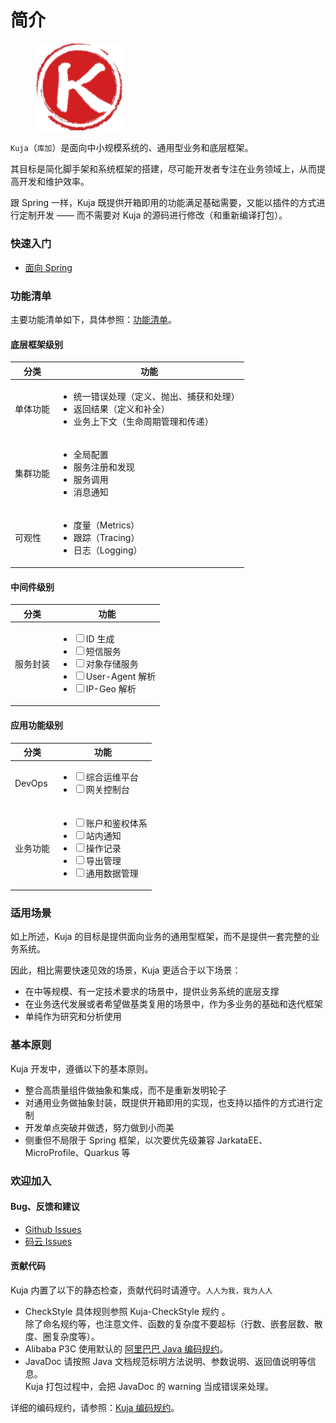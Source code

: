# 简介

<figure><img src=".gitbook/assets/kuja.png" alt="Kuja Logo" style="zoom:50%;"><figcaption></figcaption></figure>

`Kuja`（`库加`）是面向中小规模系统的、通用型业务和底层框架。

其目标是简化脚手架和系统框架的搭建，尽可能开发者专注在业务领域上，从而提高开发和维护效率。

跟 Spring 一样，Kuja 既提供开箱即用的功能满足基础需要，又能以插件的方式进行定制开发 —— 而不需要对 Kuja 的源码进行修改（和重新编译打包）。



### 快速入门

* [面向 Spring](./quickstart/spring.md)



### 功能清单

主要功能清单如下，具体参照：[功能清单](./develop/features.md "mention")。

#### 底层框架级别

| 分类     | 功能                                                         |
| -------- | ------------------------------------------------------------ |
| 单体功能 | <ul class="contains-task-list"><li>统一错误处理（定义、抛出、捕获和处理）</li><li>返回结果（定义和补全）</li><li>业务上下文（生命周期管理和传递）</li></ul> |
| 集群功能 | <ul class="contains-task-list"><li>全局配置 </li><li>服务注册和发现 </li><li>服务调用 </li><li>消息通知</li></ul> |
| 可观性   | <ul class="contains-task-list"><li>度量（Metrics） </li><li>跟踪（Tracing） </li><li>日志（Logging）</li></ul> |

#### 中间件级别

| 分类   | 功能                                                                                                                                                                                                                                        |
| ---- | ----------------------------------------------------------------------------------------------------------------------------------------------------------------------------------------------------------------------------------------- |
| 服务封装 | <ul class="contains-task-list"><li><input type="checkbox">ID 生成</li><li><input type="checkbox">短信服务</li><li><input type="checkbox">对象存储服务</li><li><input type="checkbox">User-Agent 解析</li><li><input type="checkbox">IP-Geo 解析</li></ul> |

#### 应用功能级别

| 分类     | 功能                                                                                                                                                                                                                            |
| ------ | ----------------------------------------------------------------------------------------------------------------------------------------------------------------------------------------------------------------------------- |
| DevOps | <ul class="contains-task-list"><li><input type="checkbox">综合运维平台</li><li><input type="checkbox">网关控制台</li></ul>                                                                                                               |
| 业务功能   | <ul class="contains-task-list"><li><input type="checkbox">账户和鉴权体系</li><li><input type="checkbox">站内通知</li><li><input type="checkbox">操作记录</li><li><input type="checkbox">导出管理</li><li><input type="checkbox">通用数据管理</li></ul> |



### 适用场景

如上所述，Kuja 的目标是提供面向业务的通用型框架，而不是提供一套完整的业务系统。

因此，相比需要快速见效的场景，Kuja 更适合于以下场景：

* 在中等规模、有一定技术要求的场景中，提供业务系统的底层支撑
* 在业务迭代发展或者希望做基类复用的场景中，作为多业务的基础和迭代框架
* 单纯作为研究和分析使用



### 基本原则

Kuja 开发中，遵循以下的基本原则。

* 整合高质量组件做抽象和集成，而不是重新发明轮子
* 对通用业务做抽象封装，既提供开箱即用的实现，也支持以插件的方式进行定制
* 开发单点突破并做透，努力做到小而美
* 侧重但不局限于 Spring 框架，以次要优先级兼容 JarkataEE、MicroProfile、Quarkus 等



### 欢迎加入

#### Bug、反馈和建议

* [Github Issues](https://github.com/wingsweaver/kuja/issues)
* [码云 Issues](https://gitee.com/wingsweaver/kuja/issues)

#### 贡献代码

Kuja 内置了以下的静态检查，贡献代码时请遵守。`人人为我，我为人人`

* CheckStyle 具体规则参照 Kuja-CheckStyle 规约 。\
  除了命名规约等，也注意文件、函数的复杂度不要超标（行数、嵌套层数、散度、圈复杂度等）。
* Alibaba P3C 使用默认的 [阿里巴巴 Java 编码规约](https://github.com/alibaba/p3c)。
* JavaDoc 请按照 Java 文档规范标明方法说明、参数说明、返回值说明等信息。\
  Kuja 打包过程中，会把 JavaDoc 的 warning 当成错误来处理。
  

详细的编码规约，请参照：[Kuja 编码规约]()。  
